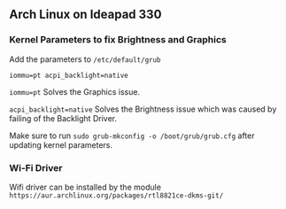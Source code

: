 ## Arch Linux on Ideapad 330

### Kernel Parameters to fix Brightness and Graphics

Add the parameters to `/etc/default/grub`

```
iommu=pt acpi_backlight=native
```

`iommu=pt` Solves the Graphics issue.

`acpi_backlight=native` Solves the Brightness issue which was caused by failing of the Backlight Driver.

Make sure to run `sudo grub-mkconfig -o /boot/grub/grub.cfg` after updating kernel parameters.

### Wi-Fi Driver

Wifi driver can be installed by the module `https://aur.archlinux.org/packages/rtl8821ce-dkms-git/`
